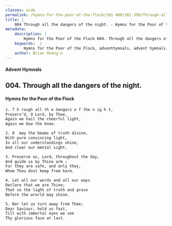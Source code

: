 ```yaml
---
classes: wide
permalink: /hymns-for-the-poor-of-the-flock/301-400/381-390/Through-all-the-dangers-of-the-night/
title: |
    004 Through all the dangers of the night. - Hymns for the Poor of the Flock
metadata:
    description: |
        Hymns for the Poor of the Flock 004. Through all the dangers of the night.. T h rough all th e dangers o f the n ig h t, Preserv’d, O Lord, by Thee, Again we hail the cheerful light, Again we bow the knee. 
    keywords:  |
        Hymns for the Poor of the Flock, adventhymnals, advent hymnals, Through all the dangers of the night., T h rough all th e dangers o f the n ig h t,, 
    author: Brian Onang'o
---
```


#### Advent Hymnals
## 004. Through all the dangers of the night.
####  Hymns for the Poor of the Flock

```txt
1. T h rough all th e dangers o f the n ig h t,
Preserv’d, O Lord, by Thee,
Again we hail the cheerful light,
Again we bow the knee.

2. 0  may the beams of truth divine,
With pure convincing light,
In all our understandings shine,
And clear our mental sight.

3. Preserve us, Lord, throughout the day,
And guide us by Thine arm ;
For they are safe, and only they,
Whom Thou dost keep from harm.

4. Let all our words and all our ways
Declare that we are Thine;
That so the light of truth and grace 
Before the wrorld may shine.

5. Nor let us turn away from Thee;
Dear Saviour, hold us fast,
Till with immortal eyes we see 
Thy glorious face at last.
```